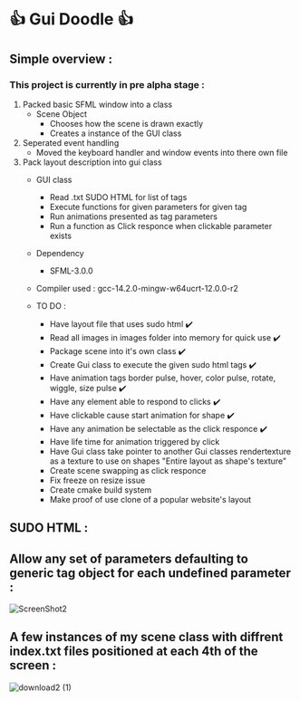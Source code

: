 # :thumbsup: Gui Doodle :thumbsup:

## Simple overview :
### This project is currently in pre alpha stage :
1. Packed basic SFML window into a class
   - Scene Object
      - Chooses how the scene is drawn exactly
      - Creates a instance of the GUI class
2. Seperated event handling
   - Moved the keyboard handler and window events into there own file
3. Pack layout description into gui class
   - GUI class
      - Read .txt SUDO HTML for list of tags
      - Execute functions for given parameters for given tag
      - Run animations presented as tag parameters
      - Run a function as Click responce when clickable parameter exists
   - Dependency
      - SFML-3.0.0
   - Compiler used : gcc-14.2.0-mingw-w64ucrt-12.0.0-r2

   - TO DO :
      - Have layout file that uses sudo html ✔️
      - Read all images in images folder into memory for quick use ✔️
      - Package scene into it's own class ✔️
      - Create Gui class to execute the given sudo html tags ✔️
      - Have animation tags border pulse, hover, color pulse, rotate, wiggle, size pulse ✔️
      - Have any element able to respond to clicks ✔️
      - Have clickable cause start animation for shape ✔️
      - Have any animation be selectable as the click responce ✔️
      - Have life time for animation triggered by click
      - Have Gui class take pointer to another Gui classes rendertexture as a texture to use on shapes "Entire layout as shape's texture"
      - Create scene swapping as click responce
      - Fix freeze on resize issue
      - Create cmake build system
      - Make proof of use clone of a popular website's layout

## SUDO HTML :
## Allow any set of parameters defaulting to generic tag object for each undefined parameter :
![ScreenShot2](https://github.com/user-attachments/assets/400dd095-cef5-4be4-9b02-544e7ab74a9e)

## A few instances of my scene class with diffrent index.txt files positioned at each 4th of the screen :
![download2 (1)](https://github.com/user-attachments/assets/e9ed4f4e-8af9-4544-b50b-52f883e132b7)
